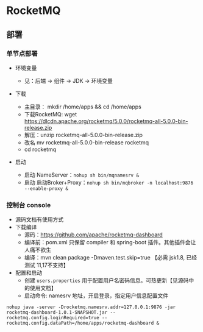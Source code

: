 # RocketMQ

## 部署

### 单节点部署
- 环境变量
  - 见：后端 -> 组件 -> JDK -> 环境变量

- 下载
  - 主目录： mkdir /home/apps && cd /home/apps
  - 下载RocketMQ: wget https://dlcdn.apache.org/rocketmq/5.0.0/rocketmq-all-5.0.0-bin-release.zip
  - 解压：unzip rocketmq-all-5.0.0-bin-release.zip
  - 改名 mv rocketmq-all-5.0.0-bin-release rocketmq
  - cd rocketmq
- 启动
  - 启动 NameServer：`nohup sh bin/mqnamesrv &`
  - 启动 启动Broker+Proxy：`nohup sh bin/mqbroker -n localhost:9876 --enable-proxy &`

### 控制台 console
- 源码文档有使用方式
- 下载编译
  - 源码：https://github.com/apache/rocketmq-dashboard
  - 编译前：pom.xml 只保留 compiler 和 spring-boot 插件。其他插件会让人痛不欲生
  - 编译：mvn clean package -Dmaven.test.skip=true 【必需 jsk1.8, 已经测试 11,17不支持】
- 配置和启动
  - 创建 `users.properties` 用于配置用户名密码信息。可热更新【见源码中的使用文档】
  - 启动命令: namesrv 地址，开启登录，指定用户信息配置文件
```shell
nohup java -server -Drocketmq.namesrv.addr=127.0.0.1:9876 -jar rocketmq-dashboard-1.0.1-SNAPSHOT.jar --rocketmq.config.loginRequired=true --rocketmq.config.dataPath=/home/apps/rocketmq-dashboard &
```


